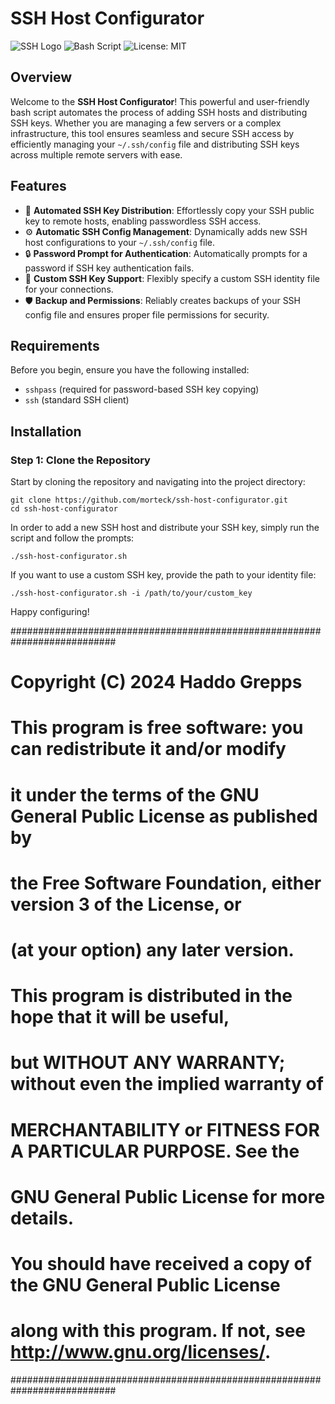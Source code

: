 # SSH Host Configurator

![SSH Logo](https://img.shields.io/badge/SSH-Configurator-blue.svg)
![Bash Script](https://img.shields.io/badge/Bash-Script-brightgreen.svg)
![License: MIT](https://img.shields.io/badge/License-MIT-yellow.svg)

## Overview

Welcome to the **SSH Host Configurator**! This powerful and user-friendly bash script automates the process of adding SSH hosts and distributing SSH keys. Whether you are managing a few servers or a complex infrastructure, this tool ensures seamless and secure SSH access by efficiently managing your `~/.ssh/config` file and distributing SSH keys across multiple remote servers with ease.

## Features

- 🚀 **Automated SSH Key Distribution**: Effortlessly copy your SSH public key to remote hosts, enabling passwordless SSH access.
- ⚙️ **Automatic SSH Config Management**: Dynamically adds new SSH host configurations to your `~/.ssh/config` file.
- 🔒 **Password Prompt for Authentication**: Automatically prompts for a password if SSH key authentication fails.
- 🔑 **Custom SSH Key Support**: Flexibly specify a custom SSH identity file for your connections.
- 🛡️ **Backup and Permissions**: Reliably creates backups of your SSH config file and ensures proper file permissions for security.

## Requirements

Before you begin, ensure you have the following installed:

- `sshpass` (required for password-based SSH key copying)
- `ssh` (standard SSH client)

## Installation

### Step 1: Clone the Repository

Start by cloning the repository and navigating into the project directory:

```
git clone https://github.com/morteck/ssh-host-configurator.git
cd ssh-host-configurator
```

In order to add a new SSH host and distribute your SSH key, simply run the script and follow the prompts:
```
./ssh-host-configurator.sh
```

If you want to use a custom SSH key, provide the path to your identity file:
```
./ssh-host-configurator.sh -i /path/to/your/custom_key
```

Happy configuring!



###########################################################################
#   Copyright (C) 2024 Haddo Grepps              #
#                                                                         #
#   This program is free software: you can redistribute it and/or modify  #   
#   it under the terms of the GNU General Public License as published by  #  
#   the Free Software Foundation, either version 3 of the License, or     #  
#   (at your option) any later version.                                   #
#                                                                         #
#   This program is distributed in the hope that it will be useful,       #  
#   but WITHOUT ANY WARRANTY; without even the implied warranty of        #  
#   MERCHANTABILITY or FITNESS FOR A PARTICULAR PURPOSE.  See the         #  
#   GNU General Public License for more details.                          #  
#                                                                         # 
#   You should have received a copy of the GNU General Public License     #
#   along with this program.  If not, see <http://www.gnu.org/licenses/>. #
###########################################################################
